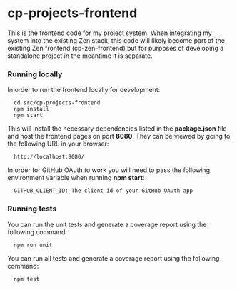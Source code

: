 # cp-projects-frontend

This is the frontend code for my project system. When integrating my system into the existing Zen stack, this code will likely become part of the existing Zen frontend (cp-zen-frontend) but for purposes of developing a standalone project in the meantime it is separate.

### Running locally

In order to run the frontend locally for development:

```
  cd src/cp-projects-frontend
  npm install
  npm start
```

This will install the necessary dependencies listed in the **package.json** file and host the frontend pages on port **8080**. They can be viewed by going to the following URL in your browser:

```
  http://localhost:8080/
```

In order for GitHub OAuth to work you will need to pass the following environment variable when running **npm start**:

```
  GITHUB_CLIENT_ID: The client id of your GitHub OAuth app
```

### Running tests

You can run the unit tests and generate a coverage report using the following command:

```
  npm run unit
```

You can run all tests and generate a coverage report using the following command:

```
  npm test
```